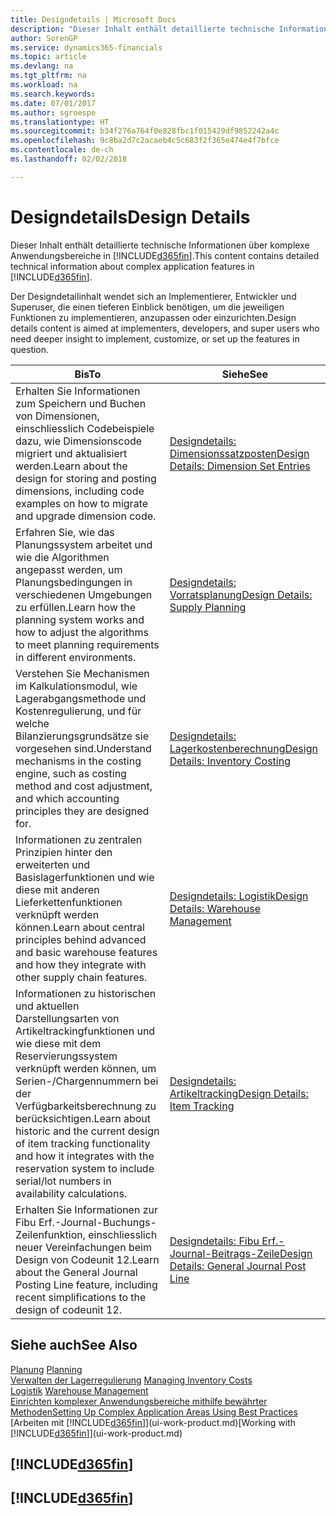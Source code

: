```yaml
---
title: Designdetails | Microsoft Docs
description: "Dieser Inhalt enthält detaillierte technische Informationen über komplexe Anwendungsbereiche in Finance and Operations, Business edition."
author: SorenGP
ms.service: dynamics365-financials
ms.topic: article
ms.devlang: na
ms.tgt_pltfrm: na
ms.workload: na
ms.search.keywords: 
ms.date: 07/01/2017
ms.author: sgroespe
ms.translationtype: HT
ms.sourcegitcommit: b34f276a764f0e828fbc1f015429df9852242a4c
ms.openlocfilehash: 9c8ba2d7c2acaeb4c5c683f2f365e474e4f7bfce
ms.contentlocale: de-ch
ms.lasthandoff: 02/02/2018

---
```

# <a name="design-details"></a><span data-ttu-id="cc810-103">Designdetails</span><span class="sxs-lookup"><span data-stu-id="cc810-103">Design Details</span></span>
<span data-ttu-id="cc810-104">Dieser Inhalt enthält detaillierte technische Informationen über komplexe Anwendungsbereiche in [!INCLUDE[d365fin](includes/d365fin_md.md)].</span><span class="sxs-lookup"><span data-stu-id="cc810-104">This content contains detailed technical information about complex application features in [!INCLUDE[d365fin](includes/d365fin_md.md)].</span></span>  

 <span data-ttu-id="cc810-105">Der Designdetailinhalt wendet sich an Implementierer, Entwickler und Superuser, die einen tieferen Einblick benötigen, um die jeweiligen Funktionen zu implementieren, anzupassen oder einzurichten.</span><span class="sxs-lookup"><span data-stu-id="cc810-105">Design details content is aimed at implementers, developers, and super users who need deeper insight to implement, customize, or set up the features in question.</span></span>  

|<span data-ttu-id="cc810-106">**Bis**</span><span class="sxs-lookup"><span data-stu-id="cc810-106">**To**</span></span>|<span data-ttu-id="cc810-107">**Siehe**</span><span class="sxs-lookup"><span data-stu-id="cc810-107">**See**</span></span>|  
|------------|-------------|  
|<span data-ttu-id="cc810-108">Erhalten Sie Informationen zum Speichern und Buchen von Dimensionen, einschliesslich Codebeispiele dazu, wie Dimensionscode migriert und aktualisiert werden.</span><span class="sxs-lookup"><span data-stu-id="cc810-108">Learn about the design for storing and posting dimensions, including code examples on how to migrate and upgrade dimension code.</span></span>|[<span data-ttu-id="cc810-109">Designdetails: Dimensionssatzposten</span><span class="sxs-lookup"><span data-stu-id="cc810-109">Design Details: Dimension Set Entries</span></span>](design-details-dimension-set-entries.md)|  
|<span data-ttu-id="cc810-110">Erfahren Sie, wie das Planungssystem arbeitet und wie die Algorithmen angepasst werden, um Planungsbedingungen in verschiedenen Umgebungen zu erfüllen.</span><span class="sxs-lookup"><span data-stu-id="cc810-110">Learn how the planning system works and how to adjust the algorithms to meet planning requirements in different environments.</span></span>|[<span data-ttu-id="cc810-111">Designdetails: Vorratsplanung</span><span class="sxs-lookup"><span data-stu-id="cc810-111">Design Details: Supply Planning</span></span>](design-details-supply-planning.md)|  
|<span data-ttu-id="cc810-112">Verstehen Sie Mechanismen im Kalkulationsmodul, wie Lagerabgangsmethode und Kostenregulierung, und für welche Bilanzierungsgrundsätze sie vorgesehen sind.</span><span class="sxs-lookup"><span data-stu-id="cc810-112">Understand mechanisms in the costing engine, such as costing method and cost adjustment, and which accounting principles they are designed for.</span></span>|[<span data-ttu-id="cc810-113">Designdetails: Lagerkostenberechnung</span><span class="sxs-lookup"><span data-stu-id="cc810-113">Design Details: Inventory Costing</span></span>](design-details-inventory-costing.md)|  
|<span data-ttu-id="cc810-114">Informationen zu zentralen Prinzipien hinter den erweiterten und Basislagerfunktionen und wie diese mit anderen Lieferkettenfunktionen verknüpft werden können.</span><span class="sxs-lookup"><span data-stu-id="cc810-114">Learn about central principles behind advanced and basic warehouse features and how they integrate with other supply chain features.</span></span>|[<span data-ttu-id="cc810-115">Designdetails: Logistik</span><span class="sxs-lookup"><span data-stu-id="cc810-115">Design Details: Warehouse Management</span></span>](design-details-warehouse-management.md)|  
|<span data-ttu-id="cc810-116">Informationen zu historischen und aktuellen Darstellungsarten von Artikeltrackingfunktionen und wie diese mit dem Reservierungssystem verknüpft werden können, um Serien-/Chargennummern bei der Verfügbarkeitsberechnung zu berücksichtigen.</span><span class="sxs-lookup"><span data-stu-id="cc810-116">Learn about historic and the current design of item tracking functionality and how it integrates with the reservation system to include serial/lot numbers in availability calculations.</span></span>|[<span data-ttu-id="cc810-117">Designdetails: Artikeltracking</span><span class="sxs-lookup"><span data-stu-id="cc810-117">Design Details: Item Tracking</span></span>](design-details-item-tracking.md)|  
|<span data-ttu-id="cc810-118">Erhalten Sie Informationen zur Fibu Erf.-Journal-Buchungs-Zeilenfunktion, einschliesslich neuer Vereinfachungen beim Design von Codeunit 12.</span><span class="sxs-lookup"><span data-stu-id="cc810-118">Learn about the General Journal Posting Line feature, including recent simplifications to the design of codeunit 12.</span></span>|[<span data-ttu-id="cc810-119">Designdetails: Fibu Erf.-Journal-Beitrags-Zeile</span><span class="sxs-lookup"><span data-stu-id="cc810-119">Design Details: General Journal Post Line</span></span>](design-details-general-journal-post-line.md)|  

## <a name="see-also"></a><span data-ttu-id="cc810-120">Siehe auch</span><span class="sxs-lookup"><span data-stu-id="cc810-120">See Also</span></span>  
 <span data-ttu-id="cc810-121">[Planung](production-planning.md) </span><span class="sxs-lookup"><span data-stu-id="cc810-121">[Planning](production-planning.md) </span></span>  
 <span data-ttu-id="cc810-122">[Verwalten der Lagerregulierung](finance-manage-inventory-costs.md) </span><span class="sxs-lookup"><span data-stu-id="cc810-122">[Managing Inventory Costs](finance-manage-inventory-costs.md) </span></span>  
 <span data-ttu-id="cc810-123">[Logistik](warehouse-manage-warehouse.md) </span><span class="sxs-lookup"><span data-stu-id="cc810-123">[Warehouse Management](warehouse-manage-warehouse.md) </span></span>  
 [<span data-ttu-id="cc810-124">Einrichten komplexer Anwendungsbereiche mithilfe bewährter Methoden</span><span class="sxs-lookup"><span data-stu-id="cc810-124">Setting Up Complex Application Areas Using Best Practices</span></span>](set-up-complex-application-areas-using-best-practices.md)  
 <span data-ttu-id="cc810-125">[Arbeiten mit [!INCLUDE[d365fin](includes/d365fin_md.md)]](ui-work-product.md)</span><span class="sxs-lookup"><span data-stu-id="cc810-125">[Working with [!INCLUDE[d365fin](includes/d365fin_md.md)]](ui-work-product.md)</span></span>

 ## [!INCLUDE[d365fin](includes/free_trial_md.md)]  
 ## [!INCLUDE[d365fin](includes/training_link_md.md)]

